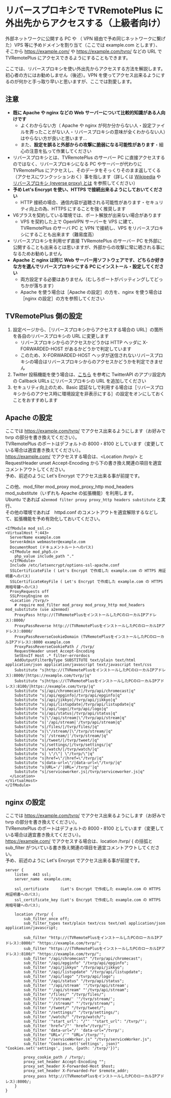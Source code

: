 # リバースプロキシで TVRemotePlus に外出先からアクセスする（上級者向け）

外部ネットワークに公開する PC や （ VPN 経由で予め同じネットワークに繋げた）VPS 等に予めドメインを割り当て（ここでは example.com とします）、  
そこから https://example.com/ や https://example.com/tvrp/ などの URL で TVRemotePlus にアクセスできるようにすることもできます。  

ここでは、リバースプロキシを使い外出先からアクセスする方法を解説します。  
初心者の方にはお勧めしません（後述）。VPN を使ってアクセス出来るようにするのが何かと手っ取り早いと思いますが、ここでは割愛します。

## 注意

 - **既に Apache や nginx などの Web サーバーについて比較的知識がある人向けです**
   - よくわからない方（ Apache や nginx が何か分からない人・設定ファイルを弄ったことがない人・リバースプロキシの意味が全くわからない人）はやらない方が良いと思います…  
   - また、**設定を誤ると外部からの攻撃に脆弱になる可能性があります**・細心の注意を払って作業してください
 - リバースプロキシとは、TVRemotePlus のサーバー PC に直接アクセスするのではなく、リバースプロキシになる PC やサーバーが代わりに TVRemotePlus にアクセスし、そのデータをそっくりそのまま返してくる（アクセスにワンクッションおく）事を指します（詳しくは [Wikipedia](https://ja.wikipedia.org/wiki/%E3%83%AA%E3%83%90%E3%83%BC%E3%82%B9%E3%83%97%E3%83%AD%E3%82%AD%E3%82%B7) や [リバースプロキシ (reverse proxy) とは](https://wa3.i-3-i.info/word1755.html) を参照してください）
 - **予め Let's Encrypt を使い、HTTPS で接続出来るようにしておいてください**
   - HTTP 接続の場合、通信内容が盗聴される可能性があります・セキュリティ向上の為、HTTPS にすることを強く推奨します
 - V6プラスを契約している環境では、ポート解放が出来ない場合があります
   - VPS を契約した上で OpenVPN サーバーを VPS に建て、TVRemotePlus のサーバ PC と VPN で接続し、VPS をリバースプロキシにすることも出来ます（難易度高）
 - リバースプロキシを利用せず直接 TVRemotePlus のサーバー PC を外部に公開することも出来るとは思いますが、外部からの攻撃に常に晒される事になるためお勧めしません
 - **Apache と nginx は同じ Web サーバー用ソフトウェアです、どちらか好きな方を選んでリバースプロキシにする PC にインストール・設定してください**
   - 両方設定する必要はありません（むしろポートがバッティングしてどっちかが落ちます）
   - Apache を使う場合は［Apache の設定］の方を、nginx を使う場合は［nginx の設定］の方を参照してください

## TVRemotePlus 側の設定

 1. 設定ページから、［リバースプロキシからアクセスする場合の URL］の箇所を各自のリバースプロキシの URL に変更します
    - リバースプロキシからのアクセスかどうかは HTTP ヘッダに X-FORWARDED-HOST があるかどうかで判定しています
    - このため、X-FORWARDED-HOST ヘッダが送信されないリバースプロキシの場合はリバースプロキシからのアクセスかどうかを判定できません
 2. Twitter 投稿機能を使う場合は、[こちら](Twitter_Develop.md) を参考に TwitterAPI のアプリ設定内の Callback URLs にリバースプロキシの URL を追加してください
 3. セキュリティ向上のため、Basic 認証なしで利用する場合は［リバースプロキシからのアクセス時に環境設定を非表示にする］の設定をオンにしておくことをおすすめします

## Apache の設定
ここでは https://example.com/tvrp/ でアクセス出来るようにします（お好みで tvrp の部分を書き換えてください）。  
TVRemotePlus のポートはデフォルトの 8000・8100 としています（変更している場合は適宜書き換えてください）。  
https://example.com/ でアクセスする場合は、<Location /tvrp/></Location> と RequestHeader unset Accept-Encoding から下の書き換え関連の項目を適宜コメントアウトしてください。  
予め、前述のように Let's Encrypt でアクセス出来る事が前提です。

この他、mod_filter mod_proxy mod_proxy_http mod_headers mod_substitute（いずれも Apache の拡張機能）を利用します。  
Ubuntu であれば `a2enmod filter proxy proxy_http headers substitute` と実行、  
その他の環境であれば　httpd.conf のコメントアウトを適宜解除するなどして、拡張機能を予め有効化しておいてください。

    <IfModule mod_ssl.c>
    <VirtualHost *:443>
      ServerName example.com
      ServerAdmin webmaster@example.com
      DocumentRoot (ドキュメントルートへのパス)
      <IfModule mod_php5.c>
        php_value include_path "."
      </IfModule>
      Include /etc/letsencrypt/options-ssl-apache.conf
      SSLCertificateFile ( Let's Encrypt で作成した example.com の HTTPS 用証明書へのパス)
      SSLCertificateKeyFile ( Let's Encrypt で作成した example.com の HTTPS 用暗号鍵へのパス)
      ProxyRequests off
      SSLProxyEngine on
      <Location /tvrp/>
        # require mod_filter mod_proxy mod_proxy_http mod_headers mod_substitute (use a2enmod)
        ProxyPass http://(TVRemotePlusをインストールしたPCのローカルIPアドレス):8000/
        ProxyPassReverse http://(TVRemotePlusをインストールしたPCのローカルIPアドレス):8000/
        ProxyPassReverseCookieDomain (TVRemotePlusをインストールしたPCのローカルIPアドレス):8000 example.com
        ProxyPassReverseCookiePath / /tvrp/
        RequestHeader unset Accept-Encoding
        SetEnvIf Host .* filter-errordocs
        AddOutputFilterByType SUBSTITUTE text/plain text/html application/json application/javascript text/javascript text/css
        Substitute "s|http://(TVRemotePlusをインストールしたPCのローカルIPアドレス):8000/|https://example.com/tvrp/|q"
        Substitute "s|https://(TVRemotePlusをインストールしたPCのローカルIPアドレス):8100/|https://example.com/tvrp/|q"
        Substitute "s|/api/chromecast|/tvrp/api/chromecast|q"
        Substitute "s|/api/epginfo|/tvrp/api/epginfo|q"
        Substitute "s|/api/jikkyo|/tvrp/api/jikkyo|q"
        Substitute "s|/api/listupdate|/tvrp/api/listupdate|q"
        Substitute "s|/api/logo|/tvrp/api/logo|q"
        Substitute "s|/api/status|/tvrp/api/status|q"
        Substitute "s|\"/api/stream|\"/tvrp/api/stream|q"
        Substitute "s|'/api/stream|'/tvrp/api/stream|q"
        Substitute "s|/files/|/tvrp/files/|q"
        Substitute "s|\"/stream/|\"/tvrp/stream/|q"
        Substitute "s|'/stream/|'/tvrp/stream/|q"
        Substitute "s|/tweet/|/tvrp/tweet/|q"
        Substitute "s|/settings/|/tvrp/settings/|q"
        Substitute "s|/watch/|/tvrp/watch/|q"
        Substitute "s| \"/\"| \"/tvrp/\"|q"
        Substitute "s|href=\"/|href=\"/tvrp/|q"
        Substitute "s|data-url=\"/|data-url=\"/tvrp/|q"
        Substitute "s|URL='/'|URL='/tvrp/'|q"
        Substitute "s|/serviceworker.js|/tvrp/serviceworker.js|q"
      </Location>
    </VirtualHost>
    </IfModule>

## nginx の設定
ここでは https://example.com/tvrp/ でアクセス出来るようにします（お好みで tvrp の部分を書き換えてください）。  
TVRemotePlus のポートはデフォルトの 8000・8100 としています（変更している場合は適宜書き換えてください）。  
https://example.com/ でアクセスする場合は、location /tvrp/ { の括弧と sub_filter がついている書き換え関連の項目を適宜コメントアウトしてください。  
予め、前述のように Let's Encrypt でアクセス出来る事が前提です。  

    server {
        listen  443 ssl;
        server_name  example.com;
    
        ssl_certificate     (Let's Encrypt で作成した example.com の HTTPS 用証明書へのパス);
        ssl_certificate_key (Let's Encrypt で作成した example.com の HTTPS 用暗号鍵へのパス);
      
        location /tvrp/ {
            sub_filter_once off;
            sub_filter_types text/plain text/css text/xml application/json application/javascript;
          
            sub_filter "http://(TVRemotePlusをインストールしたPCのローカルIPアドレス):8000/" "https://example.com/tvrp/";
            sub_filter "https://(TVRemotePlusをインストールしたPCのローカルIPアドレス):8100/" "https://example.com/tvrp/";
            sub_filter "/api/chromecast" "/tvrp/api/chromecast";
            sub_filter "/api/epginfo" "/tvrp/api/epginfo";
            sub_filter "/api/jikkyo" "/tvrp/api/jikkyo";
            sub_filter "/api/listupdate" "/tvrp/api/listupdate";
            sub_filter "/api/logo" "/tvrp/api/logo";
            sub_filter "/api/status" "/tvrp/api/status";
            sub_filter '"/api/stream' '"/tvrp/api/stream';
            sub_filter "'/api/stream" "'/tvrp/api/stream";
            sub_filter "/files/" "/tvrp/files/";
            sub_filter '"/stream/' '"/tvrp/stream/';
            sub_filter "'/stream/" "'/tvrp/stream/";
            sub_filter "/tweet/" "/tvrp/tweet/";
            sub_filter "/settings/" "/tvrp/settings/";
            sub_filter "/watch/" "/tvrp/watch/";
            sub_filter '"start_url": "/"' '"start_url": "/tvrp/"';
            sub_filter 'href="/"' 'href="/tvrp/"';
            sub_filter 'data-url="/' 'data-url="/tvrp/';
            sub_filter "URL='/'" "URL='/tvrp/'";
            sub_filter "/serviceWorker.js" "/tvrp/serviceWorker.js";
            sub_filter "Cookies.set('settings', json)" "Cookies.set('settings', json, {path: '/tvrp/'})";
          
            proxy_cookie_path / /tvrp/;
            proxy_set_header Accept-Encoding "";
            proxy_set_header X-Forwarded-Host $host;
            proxy_set_header X-Forwarded-For $remote_addr;
            proxy_pass http://(TVRemotePlusをインストールしたPCのローカルIPアドレス):8000/;
        }
    }

